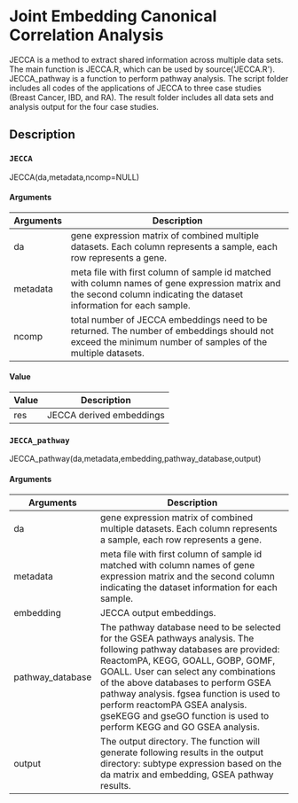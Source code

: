 # Joint Embedding Canonical Correlation Analysis
JECCA is a method to extract shared information across multiple data sets. The main function is JECCA.R, which can be used by source('JECCA.R'). JECCA_pathway is a function to perform pathway analysis. The script folder includes all codes of the applications of JECCA to three case studies (Breast Cancer, IBD, and RA). The result folder includes all data sets and analysis output for the four case studies.
## Description
### ```JECCA```
JECCA(da,metadata,ncomp=NULL)
#### Arguments

| Arguments   | Description                                                                                                       |
|-------------|-------------------------------------------------------------------------------------------------------------------|
| da          | gene expression matrix of combined multiple datasets. Each column represents a sample, each row represents a gene.|
| metadata    | meta file with first column of sample id matched with column names of gene expression matrix and the second column indicating the dataset information for each sample.|
| ncomp       | total number of JECCA embeddings need to be returned. The number of embeddings should not exceed the minimum number of samples of the multiple datasets.|

#### Value
| Value       | Description                                                                                                       |
|-------------|-------------------------------------------------------------------------------------------------------------------|
| res         | JECCA derived embeddings|


### ```JECCA_pathway```
JECCA_pathway(da,metadata,embedding,pathway_database,output)
#### Arguments

| Arguments   | Description                                                                                                       |
|-------------|-------------------------------------------------------------------------------------------------------------------|
| da          | gene expression matrix of combined multiple datasets. Each column represents a sample, each row represents a gene.|
| metadata    | meta file with first column of sample id matched with column names of gene expression matrix and the second column indicating the dataset information for each sample.|
| embedding   | JECCA output embeddings.|
| pathway_database   | The pathway database need to be selected for the GSEA pathways analysis. The following pathway databases are provided: ReactomPA, KEGG, GOALL, GOBP, GOMF, GOALL. User can select any combinations of the above databases to perform GSEA pathway analysis. fgsea function is used to perform reactomPA GSEA analysis. gseKEGG and gseGO function is used to perform KEGG and GO GSEA analysis.|
| output      | The output directory. The function will generate following results in the output directory: subtype expression based on the da matrix and embedding, GSEA pathway results.|
